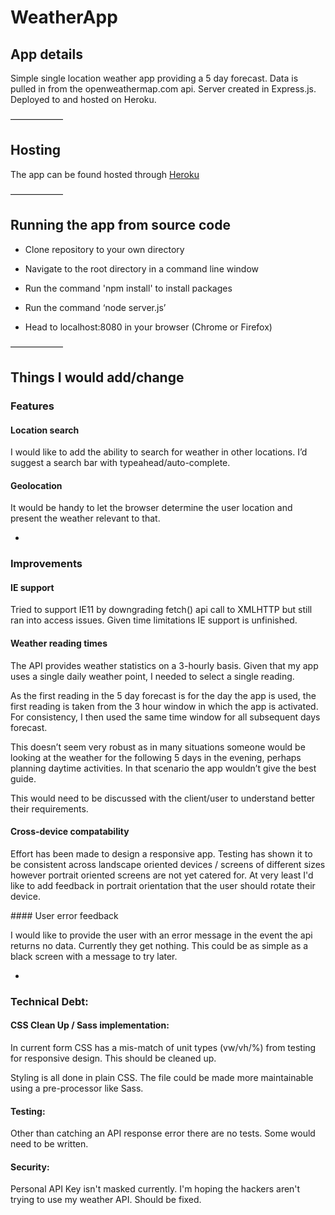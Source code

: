 # WeatherApp

## App details

Simple single location weather app providing a 5 day forecast. 
Data is pulled in from the openweathermap.com api.
Server created in Express.js.
Deployed to and hosted on Heroku.

——————

## Hosting

The app can be found hosted through [Heroku](http://pgweatherapp.herokuapp.com)


——————

## Running the app from source code

- Clone repository to your own directory

- Navigate to the root directory in a command line window

- Run the command 'npm install' to install packages

- Run the command ‘node server.js’

- Head to localhost:8080 in your browser (Chrome or Firefox)

——————


## Things I would add/change 

### Features

#### Location search

I would like to add the ability to search for weather in other locations. I’d suggest a search bar with typeahead/auto-complete.


#### Geolocation

It would be handy to let the browser determine the user location and present the weather relevant to that.

-

### Improvements

#### IE support

Tried to support IE11 by downgrading fetch() api call to XMLHTTP but still ran into access issues. Given time limitations IE support is unfinished.

#### Weather reading times

The API provides weather statistics on a 3-hourly basis. Given that my app uses a single daily weather point, I needed to select a single reading.

As the first reading in the 5 day forecast is for the day the app is used, the first reading is taken from the 3 hour window in which the app is activated. For consistency, I then used the same time window for all subsequent days forecast.

This doesn’t seem very robust as in many situations someone would be looking at the weather for the following 5 days in the evening, perhaps planning daytime activities. In that scenario the app wouldn’t give the best guide. 

This would need to be discussed with the client/user to understand better their requirements.

#### Cross-device compatability

Effort has been made to design a responsive app. Testing has shown it to be consistent across landscape oriented devices / screens of different sizes however portrait oriented screens are not yet catered for. At very least I'd like to add feedback in portrait orientation that the user should rotate their device.

#### User error feedback

I would like to provide the user with an error message in the event the api returns no data. Currently they get nothing. This could be as simple as a black screen with a message to try later.

-

### Technical Debt:

#### CSS Clean Up / Sass implementation:

In current form CSS has a mis-match of unit types (vw/vh/%) from testing for responsive design. This should be cleaned up.

Styling is all done in plain CSS. The file could be made more maintainable using a pre-processor like Sass.


#### Testing:

Other than catching an API response error there are no tests. Some would need to be written.


#### Security:

Personal API Key isn't masked currently. I'm hoping the hackers aren't trying to use my weather API. Should be fixed.
